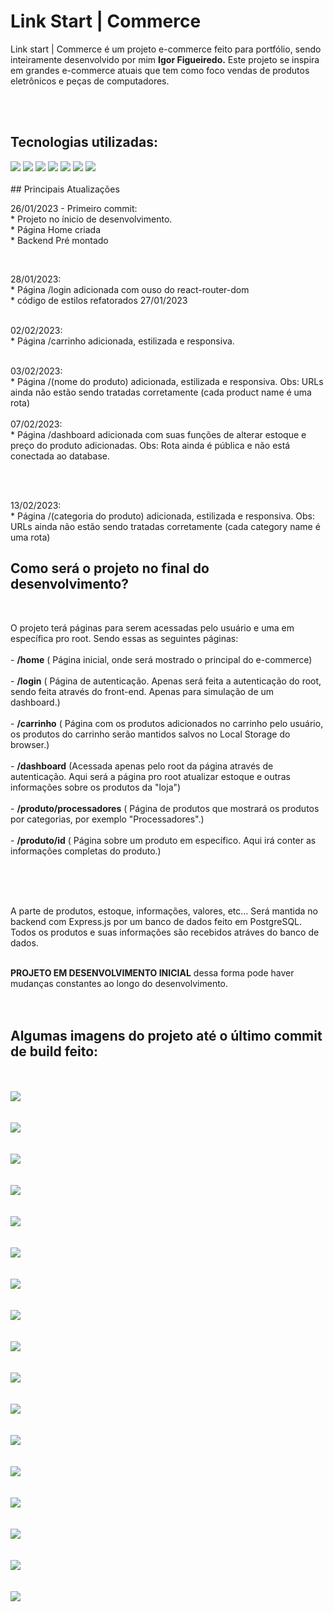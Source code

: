 # Link Start | Commerce

<p>
	Link start | Commerce é um projeto e-commerce feito para portfólio, sendo inteiramente desenvolvido por mim <strong>Igor Figueiredo.</strong>
	Este projeto se inspira em grandes e-commerce atuais que tem como foco vendas de produtos eletrônicos e peças de computadores.
</p>
<br>
<br>

<h2> Tecnologias utilizadas: </h2>

<img src="https://img.shields.io/badge/React-20232A?style=for-the-badge&logo=react&logoColor=61DAFB" />
<img src="https://img.shields.io/badge/styled--components-DB7093?style=for-the-badge&logo=styled-components&logoColor=white" />
<img src="https://img.shields.io/badge/React_Router-CA4245?style=for-the-badge&logo=react-router&logoColor=white" />
<img src="https://img.shields.io/badge/Node.js-43853D?style=for-the-badge&logo=node.js&logoColor=white" />
<img src="https://img.shields.io/badge/Express.js-404D59?style=for-the-badge" />
<img src="https://img.shields.io/badge/Docker-2496ED?style=for-the-badge&logo=docker&logoColor=white" />
<img src="https://img.shields.io/badge/PostgreSQL-316192?style=for-the-badge&logo=postgresql&logoColor=white" />

<br>
<br>
## Principais Atualizações
<br>

26/01/2023 - Primeiro commit: 
<br>
	* Projeto no ínicio de desenvolvimento.
	<br>
	* Página Home criada
	<br>
	* Backend Pré montado
	<br>

<br>

28/01/2023:
<br>
	* Página /login adicionada com ouso do react-router-dom
	<br>
	* código de estilos refatorados 27/01/2023
<br>
<br>

02/02/2023:
<br>
	* Página /carrinho adicionada, estilizada e responsiva.
<br>
<br>

03/02/2023:
<br>
	* Página /(nome do produto) adicionada, estilizada e responsiva.
	Obs: URLs ainda não estão sendo tratadas corretamente (cada product name é uma rota)
<br>
<br>
07/02/2023:
<br>
	* Página /dashboard adicionada com suas funções de alterar estoque e preço do produto adicionadas.
	Obs: Rota ainda é pública e não está conectada ao database.
<br>
<br>

<br>

13/02/2023:
<br>
	* Página /(categoria do produto) adicionada, estilizada e responsiva.
	Obs: URLs ainda não estão sendo tratadas corretamente (cada category name é uma rota)
<br>

## Como será o projeto no final do desenvolvimento?
<br>
<p>
	O projeto terá páginas para serem acessadas pelo usuário e uma em específica pro root. Sendo essas as seguintes páginas:
	<br>
	<br>
	- <strong>/home</strong> ( Página inicial, onde será mostrado o principal do e-commerce)
	<br>
	<br>
	- <strong>/login</strong> ( Página de autenticação. Apenas será feita a autenticação do root, sendo feita através do front-end. Apenas para simulação de um dashboard.)
	<br>
	<br>
	- <strong>/carrinho</strong> ( Página com os produtos adicionados no carrinho pelo usuário, os produtos do carrinho serão mantidos salvos no Local Storage do browser.)
	<br>
	<br>
	- <strong>/dashboard</strong> (Acessada apenas pelo root da página através de autenticação. Aqui será a página pro root atualizar estoque e outras informações sobre os produtos da "loja")
	<br>
	<br>
	- <strong>/produto/processadores</strong> ( Página de produtos que mostrará os produtos por categorias, por exemplo "Processadores".)
	<br>
	<br>
	- <strong>/produto/id</strong> ( Página sobre um produto em específico. Aqui irá conter as informações completas do produto.)
	<br>
	<br>
</p>
<br>
<br>
<p>
	A parte de produtos, estoque, informações, valores, etc... Será mantida no backend com Express.js por um banco de dados feito em PostgreSQL.
	<br>
	Todos os produtos e suas informações são recebidos atráves do banco de dados.
</p>
<br>
<strong>PROJETO EM DESENVOLVIMENTO INICIAL</strong> dessa forma pode haver mudanças constantes ao longo do desenvolvimento.
<br>
<br>
<br>

<h2>Algumas imagens do projeto até o último commit de build feito:</h2>
<br>
<br>

<img src=".github/screenshots/screenshot1.jpg" />
<br>
<br>
<br>

<img src=".github/screenshots/screenshot2.jpg" />
<br>
<br>
<br>

<img src=".github/screenshots/screenshot3.jpg" />
<br>
<br>
<br>

<img src=".github/screenshots/screenshot4.jpg" />
<br>
<br>
<br>

<img src=".github/screenshots/screenshot5.jpg" />
<br>
<br>
<br>

<img src=".github/screenshots/screenshot6.jpg" />
<br>
<br>
<br>

<img src=".github/screenshots/screenshot7.jpg" />
<br>
<br>
<br>

<img src=".github/screenshots/screenshot8.jpg" />
<br>
<br>
<br>

<img src=".github/screenshots/screenshot9.jpg" />
<br>
<br>
<br>

<img src=".github/screenshots/screenshot10.jpg" />
<br>
<br>
<br>

<img src=".github/screenshots/screenshot11.jpg" />

<br>
<br>
<br>

<img src=".github/screenshots/screenshot12.jpg" />

<br>
<br>
<br>

<img src=".github/screenshots/screenshot13.jpg" />

<br>
<br>
<br>

<img src=".github/screenshots/screenshot14.jpg" />

<br>
<br>
<br>

<img src=".github/screenshots/screenshot15.jpg" />

<br>
<br>
<br>

<img src=".github/screenshots/screenshot16.jpg" />

<br>
<br>
<br>

<img src=".github/screenshots/screenshot17.jpg" />



